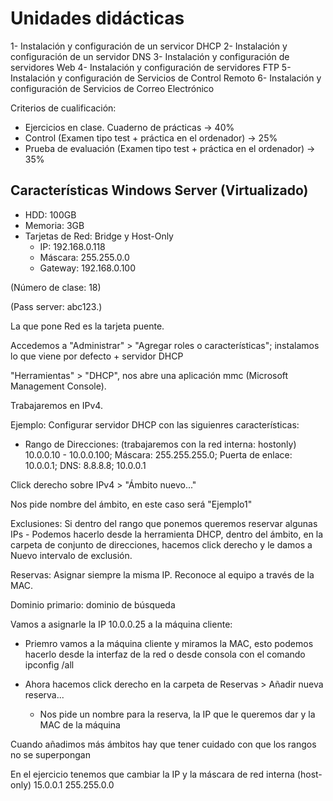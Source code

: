 # Unidades didácticas

1- Instalación y configuración de un servicor DHCP
2- Instalación y configuración de un servidor DNS
3- Instalación y configuración de servidores Web
4- Instalación y configuración de servidores FTP
5- Instalación y configuración de Servicios de Control Remoto
6- Instalación y configuración de Servicios de Correo Electrónico

Criterios de cualificación:
- Ejercicios en clase. Cuaderno de prácticas -> 40%
- Control (Examen tipo test + práctica en el ordenador) -> 25%
- Prueba de evaluación (Examen tipo test + práctica en el ordenador) -> 35%



## Características Windows Server (Virtualizado)

- HDD: 100GB
- Memoria: 3GB
- Tarjetas de Red: Bridge y Host-Only 
    - IP: 192.168.0.118
    - Máscara: 255.255.0.0
    - Gateway: 192.168.0.100

(Número de clase: 18)

(Pass server: abc123.)

La que pone Red es la tarjeta puente.

Accedemos a "Administrar" > "Agregar roles o características"; instalamos lo que viene por defecto + servidor DHCP

"Herramientas" > "DHCP", nos abre una aplicación mmc (Microsoft Management Console).

Trabajaremos en IPv4.

Ejemplo: Configurar servidor DHCP con las siguienres características: 
- Rango de Direcciones: (trabajaremos con la red interna: hostonly) 10.0.0.10 - 10.0.0.100; Máscara: 255.255.255.0; Puerta de enlace: 10.0.0.1; DNS: 8.8.8.8; 10.0.0.1

Click derecho sobre IPv4 > "Ámbito nuevo..."

Nos pide nombre del ámbito, en este caso será "Ejemplo1"

Exclusiones: Si dentro del rango que ponemos queremos reservar algunas IPs 
    - Podemos hacerlo desde la herramienta DHCP, dentro del ámbito, en la carpeta de conjunto de direcciones, hacemos click derecho y le damos a Nuevo intervalo de exclusión.

Reservas: Asignar siempre la misma IP. Reconoce al equipo a través de la MAC.

Dominio primario: dominio de búsqueda

Vamos a asignarle la IP 10.0.0.25 a la máquina cliente:

- Priemro vamos a la máquina cliente y miramos la MAC, esto podemos hacerlo desde la interfaz de la red o desde consola con el comando ipconfig /all

- Ahora hacemos click derecho en la carpeta de Reservas > Añadir nueva reserva...
    - Nos pide un nombre para la reserva, la IP que le queremos dar y la MAC de la máquina

Cuando añadimos más ámbitos hay que tener cuidado con que los rangos no se superpongan

En el ejercicio tenemos que cambiar la IP y la máscara de red interna (host-only) 15.0.0.1 255.255.0.0

